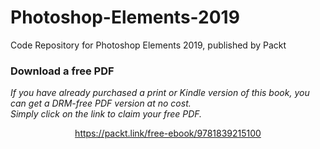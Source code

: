# Photoshop-Elements-2019
Code Repository for Photoshop Elements 2019, published by Packt
### Download a free PDF

 <i>If you have already purchased a print or Kindle version of this book, you can get a DRM-free PDF version at no cost.<br>Simply click on the link to claim your free PDF.</i>
<p align="center"> <a href="https://packt.link/free-ebook/9781839215100">https://packt.link/free-ebook/9781839215100 </a> </p>
